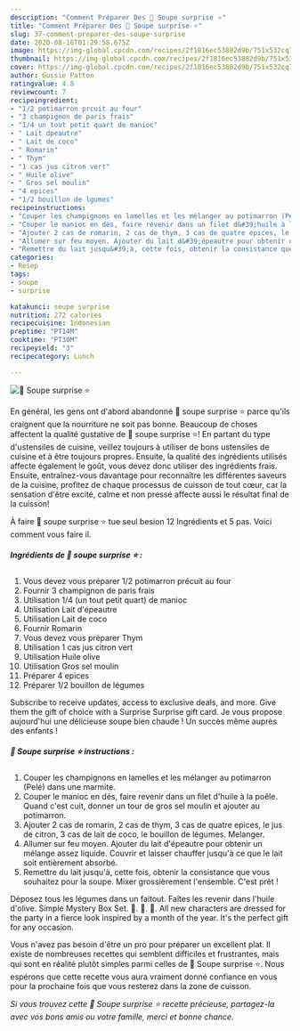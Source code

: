 ```yaml
---
description: "Comment Préparer Des 🌺 Soupe surprise ⭐"
title: "Comment Préparer Des 🌺 Soupe surprise ⭐"
slug: 37-comment-preparer-des-soupe-surprise
date: 2020-08-16T01:29:58.675Z
image: https://img-global.cpcdn.com/recipes/2f1816ec53882d9b/751x532cq70/🌺-soupe-surprise-⭐-photo-principale-de-la-recette.jpg
thumbnail: https://img-global.cpcdn.com/recipes/2f1816ec53882d9b/751x532cq70/🌺-soupe-surprise-⭐-photo-principale-de-la-recette.jpg
cover: https://img-global.cpcdn.com/recipes/2f1816ec53882d9b/751x532cq70/🌺-soupe-surprise-⭐-photo-principale-de-la-recette.jpg
author: Gussie Patton
ratingvalue: 4.8
reviewcount: 7
recipeingredient:
- "1/2 potimarron prcuit au four"
- "3 champignon de paris frais"
- "1/4 un tout petit quart de manioc"
- " Lait dpeautre"
- " Lait de coco"
- " Romarin"
- " Thym"
- "1 cas jus citron vert"
- " Huile olive"
- " Gros sel moulin"
- "4 epices"
- "1/2 bouillon de lgumes"
recipeinstructions:
- "Couper les champignons en lamelles et les mélanger au potimarron (Pelé) dans une marmite."
- "Couper le manioc en dés, faire revenir dans un filet d&#39;huile à la poêle. Quand c&#39;est cuit, donner un tour de gros sel moulin et ajouter au potimarron."
- "Ajouter 2 cas de romarin, 2 cas de thym, 3 cas de quatre epices, le jus de citron, 3 cas de lait de coco, le bouillon de légumes. Melanger."
- "Allumer sur feu moyen. Ajouter du lait d&#39;épeautre pour obtenir un mélange assez liquide. Couvrir et laisser chauffer jusqu&#39;à ce que le lait soit entièrement absorbé."
- "Remettre du lait jusqu&#39;à, cette fois, obtenir la consistance que vous souhaitez pour la soupe. Mixer grossièrement l&#39;ensemble. C&#39;est prêt !"
categories:
- Resep
tags:
- soupe
- surprise

katakunci: soupe surprise 
nutrition: 272 calories
recipecuisine: Indonesian
preptime: "PT14M"
cooktime: "PT30M"
recipeyield: "3"
recipecategory: Lunch

---
```



![🌺 Soupe surprise ⭐](https://img-global.cpcdn.com/recipes/2f1816ec53882d9b/751x532cq70/🌺-soupe-surprise-⭐-photo-principale-de-la-recette.jpg)

En général, les gens ont d'abord abandonné 🌺 soupe surprise ⭐ parce qu'ils craignent que la nourriture ne soit pas bonne. Beaucoup de choses affectent la qualité gustative de 🌺 soupe surprise ⭐! En partant du type d'ustensiles de cuisine, veillez toujours à utiliser de bons ustensiles de cuisine et à être toujours propres. Ensuite, la qualité des ingrédients utilisés affecte également le goût, vous devez donc utiliser des ingrédients frais. Ensuite, entraînez-vous davantage pour reconnaître les différentes saveurs de la cuisine, profitez de chaque processus de cuisson de tout cœur, car la sensation d'être excité, calme et non pressé affecte aussi le résultat final de la cuisson!

<!--inarticleads1-->

À faire 🌺 soupe surprise ⭐ tue seul besion 12 Ingrédients et 5 pas. Voici comment vous faire il.

##### Ingrédients de 🌺 soupe surprise ⭐ :

1. Vous devez vous préparer 1/2 potimarron précuit au four
1. Fournir 3 champignon de paris frais
1. Utilisation 1/4 (un tout petit quart) de manioc
1. Utilisation  Lait d&#39;épeautre
1. Utilisation  Lait de coco
1. Fournir  Romarin
1. Vous devez vous préparer  Thym
1. Utilisation 1 cas jus citron vert
1. Utilisation  Huile olive
1. Utilisation  Gros sel moulin
1. Préparer 4 epices
1. Préparer 1/2 bouillon de légumes


Subscribe to receive updates, access to exclusive deals, and more. Give them the gift of choice with a Surprise Surprise gift card. Je vous propose aujourd&#39;hui une délicieuse soupe bien chaude ! Un succès même auprès des enfants ! 

<!--inarticleads2-->

##### 🌺 Soupe surprise ⭐ instructions :

1. Couper les champignons en lamelles et les mélanger au potimarron (Pelé) dans une marmite.
1. Couper le manioc en dés, faire revenir dans un filet d&#39;huile à la poêle. Quand c&#39;est cuit, donner un tour de gros sel moulin et ajouter au potimarron.
1. Ajouter 2 cas de romarin, 2 cas de thym, 3 cas de quatre epices, le jus de citron, 3 cas de lait de coco, le bouillon de légumes. Melanger.
1. Allumer sur feu moyen. Ajouter du lait d&#39;épeautre pour obtenir un mélange assez liquide. Couvrir et laisser chauffer jusqu&#39;à ce que le lait soit entièrement absorbé.
1. Remettre du lait jusqu&#39;à, cette fois, obtenir la consistance que vous souhaitez pour la soupe. Mixer grossièrement l&#39;ensemble. C&#39;est prêt !


Déposez tous les légumes dans un faitout. Faîtes les revenir dans l&#39;huile d&#39;olive. Simple Mystery Box Set. 🌺. 🌻. 🌼. All new characters are dressed for the party in a fierce look inspired by a month of the year. It&#39;s the perfect gift for any occasion. 

<!--inarticleads1-->

<p>
Vous n'avez pas besoin d'être un pro pour préparer un excellent plat. Il existe de nombreuses recettes qui semblent difficiles et frustrantes, mais qui sont en réalité plutôt simples parmi celles de 🌺 Soupe surprise ⭐. Nous espérons que cette recette vous aura vraiment donné confiance en vous pour la prochaine fois que vous resterez dans la zone de cuisson.
</p>

<p>
<i>Si vous trouvez cette 🌺 Soupe surprise ⭐ recette précieuse, partagez-la avec vos bons amis ou votre famille, merci et bonne chance.</i>
</p>
